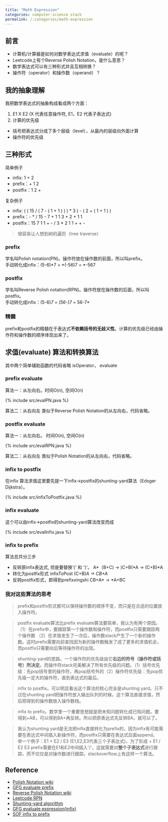 ```yaml
---
title: "Math Expression"
categories: computer-science stack
permalink: /:categories/math-expression
---
```


## 前言
- 计算机/计算器是如何对数学表达式求值（evaluate）的呢？
- Leetcode上有个Reverse Polish Notation，是什么意思？
- 数学表达式可以有三种形式并且互相转换？
- 操作符（operator）和操作数（operand）？

## 我的抽象理解
我把数学表达式的抽象构成看成两个方面：

1. E1 X E2 (X 代表任意操作符, E1，E2 代表子表达式)  
2. 计算的优先级 
 - 括号把表达式分成了多个层级（level），从最内的层级向外面计算
 - 操作符的优先级

## 三种形式
简单例子
- infix: 1 + 2
- prefix：+ 1 2
- postfix：1 2 +

复杂例子
- infix: ( ( 15 / ( 7 - ( 1 + 1 ) ) ) * 3 ) - ( 2 + ( 1 + 1 ) )
- prefix：- * / 15 - 7 + 1 1 3 + 2 + 1 1
- postfix：15 7 1 1 + - / 3 * 2 1 1 + + -

> 很容易让人想到树的遍历（tree traverse）

### prefix
学名叫Polish notation(PN)。操作符放在操作数的前面，所以叫prefix。
<br>手动转化成infix：(5-6)*7 = *(-56)7 = *-567

### postfix
学名叫Reverse Polish notation(RPN)。操作符放在操作数的后面，所以叫postfix。
<br>手动转化成infix：(5-6)*7 = (56-)7* = 56-7*

### 精髓
prefix和postfix的精髓在于表达式**不依赖括号的无歧义性**。计算的优先级已经由操作符和操作数的顺序体现出来了。

## 求值(evaluate) 算法和转换算法
其中两个简单辅助函数的代码省略 isOperator， evaluate

### prefix evaluate
算法一：从左向右。时间O(n), 空间O(n)

{% include src/evalPN.java %}

算法二：从右向左
类似于Reverse Polish Notation的从左向右，代码省略。

### postfix evaluate

算法一：从左向右。 时间O(n), 空间O(n)

{% include src/evalRPN.java %}

算法二：从右向左
类似于Polish Notation的从左向右，代码省略。

### infix to postfix
在infix 算法求值这里要先提一下infix->postfix的shunting-yard算法（Edsger Dijkstra）。

{% include src/infixToPostfix.java %}

### infix evaluate
这个可以由infix->postfix的shunting-yard算法改变而成

{% include src/evalInfix.java %}

### infix to prefix

算法总共分三步

- 反转原infix表达式, 但是要替换'(' 和 ')'。 A*（B+C) -> )C+B(*A -> (C+B)*A
- 转化为postfix形式 infixToPost (C+B)*A -> CB+A*
- 反转postfix形式，即得到prefixxingshi CB+A* -> *A+BC

### 我对这些算法的思考

> prefix和postfix形式都可以保持操作数的顺序不变，而只是在合适的位置放入操作符。

> postfix evaluate算法比prefix evaluate算法要简单，我认为有两个原因。（1）在prefix中，要跟踪第一个操作数和操作符，而postfix只需要跟踪两个操作数 （2）在求值发生了一次后，操作数stack产生了一个新的操作数。这时prefix需要向前查找因为新的操作数触发了成了更多的求值机会，而postfix只需要向后等待操作符的出现。

> shunting-yard的思路。一个操作符的优先级由它**右边的符号（操作符或括号）所决定**。而操作符stack完美解决了所有优先级的问题。（1）括号优先级：先pop括号里的操作符，再pop括号外的（2）操作符优先级：先pop优先级一定大的操作符，直到表达式的最后。

> infix to postfix。可以明显看出这个算法的核心完全是shunting yard。只不过在shunting yard把操作符放入输出队列的时候，这个算法直接求值，然后把得到的操作数放入操作数栈。

> infix to prefix。数学里一个重要思想就是把未知问题转化成已知问题。要得到+AB，可以得到BA+再反转。所以把原表达式先反转BA，就可以了。

> 我认为shunting yard是无法把infix直接转化为prefix的，因为infix有可能需要在表达式中间插入新操作符，而postfix只需要在表达式后面append。
<br>举一个例子：E1 + E2 / E3 (E1,E2,E3代表三个子表达式)，为了形成 + E1 / E2 E3 prefix需要在E1和E2中间插入'/'。这就需要对**整个子表达式**进行跟踪，而不仅仅是对操作数进行跟踪。stackoverflow上有这样一个算法。

## Reference
- [Polish Notation wiki](https://en.wikipedia.org/wiki/Polish_notation)
- [GFG evaluate prefix](https://www.geeksforgeeks.org/evaluation-prefix-expressions/)
- [Reverse Polish Notation wiki](https://en.wikipedia.org/wiki/Reverse_Polish_notation)
- [Leetcode RPN](https://leetcode.com/problems/evaluate-reverse-polish-notation/description/)
- [Shunting-yard algorithm](https://en.wikipedia.org/wiki/Shunting-yard_algorithm)
- [GFG evaluate expression(infix)](https://www.geeksforgeeks.org/expression-evaluation/)
- [SOF infix to prefix](https://stackoverflow.com/questions/1946896/conversion-from-infix-to-prefix)
